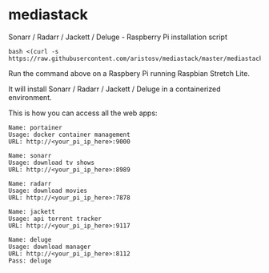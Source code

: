 # mediastack
Sonarr / Radarr / Jackett / Deluge - Raspberry Pi installation script
```
bash <(curl -s https://raw.githubusercontent.com/aristosv/mediastack/master/mediastack)
```
Run the command above on a Raspbery Pi running Raspbian Stretch Lite.

It will install Sonarr / Radarr / Jackett / Deluge in a containerized environment.

This is how you can access all the web apps:

```
Name: portainer
Usage: docker container management
URL: http://<your_pi_ip_here>:9000
```
```
Name: sonarr
Usage: download tv shows
URL: http://<your_pi_ip_here>:8989
```
```
Name: radarr
Usage: download movies
URL: http://<your_pi_ip_here>:7878
```
```
Name: jackett
Usage: api torrent tracker
URL: http://<your_pi_ip_here>:9117
```
```
Name: deluge
Usage: download manager
URL: http://<your_pi_ip_here>:8112
Pass: deluge
```
